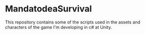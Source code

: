 # MandatodeaSurvival
This repository contains some of the scripts used in the assets and characters of the game I'm developing in c# at Unity.
